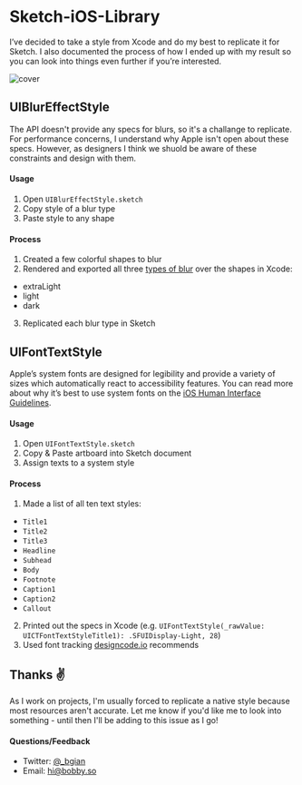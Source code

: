 # Sketch-iOS-Library
I’ve decided to take a style from Xcode and do my best to replicate it for Sketch. I also documented the process of how I ended up with my result so you can look into things even further if you’re interested.

![cover](https://cloud.githubusercontent.com/assets/3231370/20458209/7da01402-ae6c-11e6-917d-2cf54fa41992.png)

## UIBlurEffectStyle
The API doesn't provide any specs for blurs, so it's a challange to replicate. For performance concerns, I understand why Apple isn't open about these specs. However, as designers I think we shuold be aware of these constraints and design with them.

#### Usage

1. Open `UIBlurEffectStyle.sketch`
2. Copy style of a blur type
3. Paste style to any shape

#### Process

1. Created a few colorful shapes to blur
2. Rendered and exported all three [types of blur](https://developer.apple.com/reference/uikit/uiblureffectstyle) over the shapes in Xcode:
  - extraLight
  - light
  - dark
3. Replicated each blur type in Sketch

## UIFontTextStyle
Apple’s system fonts are designed for legibility and provide a variety of sizes which automatically react to accessibility features. You can read more about why it’s best to use system fonts on the [iOS Human Interface Guidelines](https://developer.apple.com/ios/human-interface-guidelines/visual-design/typography/).

#### Usage

1. Open `UIFontTextStyle.sketch`
2. Copy & Paste artboard into Sketch document
3. Assign texts to a system style

#### Process

1. Made a list of all ten text styles:
  - `Title1`
  - `Title2`
  - `Title3`
  - `Headline`
  - `Subhead`
  - `Body`
  - `Footnote`
  - `Caption1`
  - `Caption2`
  - `Callout`
2. Printed out the specs in Xcode (e.g. `UIFontTextStyle(_rawValue: UICTFontTextStyleTitle1): .SFUIDisplay-Light, 28`)
3. Used font tracking [designcode.io](https://designcode.io/cloud/chapter1/iOS-Tracking.jpg) recommends

## Thanks ✌️
As I work on projects, I'm usually forced to replicate a native style because most resources aren't accurate. Let me know if you'd like me to look into something - until then I'll be adding to this issue as I go!

#### Questions/Feedback

- Twitter: <a href="https://twitter.com/_bgian" target="_blank">@_bgian</a>
- Email: <a href="mailto:hi@bobby.so?subject=Sketch-iOS-Library">hi@bobby.so</a>
